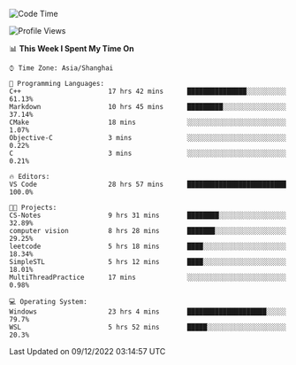 <!--START_SECTION:waka-->
![Code Time](http://img.shields.io/badge/Code%20Time-437%20hrs%2015%20mins-blue)

![Profile Views](http://img.shields.io/badge/Profile%20Views-3-blue)

📊 **This Week I Spent My Time On** 

```text
⌚︎ Time Zone: Asia/Shanghai

💬 Programming Languages: 
C++                      17 hrs 42 mins      ███████████████░░░░░░░░░░   61.13% 
Markdown                 10 hrs 45 mins      █████████░░░░░░░░░░░░░░░░   37.14% 
CMake                    18 mins             ░░░░░░░░░░░░░░░░░░░░░░░░░   1.07% 
Objective-C              3 mins              ░░░░░░░░░░░░░░░░░░░░░░░░░   0.22% 
C                        3 mins              ░░░░░░░░░░░░░░░░░░░░░░░░░   0.21%

🔥 Editors: 
VS Code                  28 hrs 57 mins      █████████████████████████   100.0%

🐱‍💻 Projects: 
CS-Notes                 9 hrs 31 mins       ████████░░░░░░░░░░░░░░░░░   32.89% 
computer vision          8 hrs 28 mins       ███████░░░░░░░░░░░░░░░░░░   29.25% 
leetcode                 5 hrs 18 mins       ████░░░░░░░░░░░░░░░░░░░░░   18.34% 
SimpleSTL                5 hrs 12 mins       ████░░░░░░░░░░░░░░░░░░░░░   18.01% 
MultiThreadPractice      17 mins             ░░░░░░░░░░░░░░░░░░░░░░░░░   0.98%

💻 Operating System: 
Windows                  23 hrs 4 mins       ████████████████████░░░░░   79.7% 
WSL                      5 hrs 52 mins       █████░░░░░░░░░░░░░░░░░░░░   20.3%

```


 Last Updated on 09/12/2022 03:14:57 UTC
<!--END_SECTION:waka-->